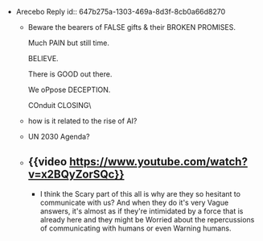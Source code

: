 - Arecebo Reply
  id:: 647b275a-1303-469a-8d3f-8cb0a66d8270
	- Beware the bearers of FALSE gifts
	  & their BROKEN PROMISES.
	  
	  Much PAIN but still time.
	  
	  BELIEVE.
	  
	  There is GOOD out there.
	  
	  We oPpose DECEPTION.
	  
	  COnduit CLOSING\
	- how is it related to the rise of AI?
	- UN 2030 Agenda?
	- {{video https://www.youtube.com/watch?v=x2BQyZorSQc}}
		-
		- I think the Scary part of this all is why are they so hesitant to communicate with us? And when they do it's very Vague answers, it's almost as if they're intimidated by a force that is already here and they might be Worried about the repercussions of communicating with humans or even Warning humans.